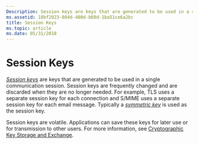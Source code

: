 ```yaml
---
Description: Session keys are keys that are generated to be used in a single communication session.
ms.assetid: 18bf2023-084d-400d-b60d-1ba51ce6a2bc
title: Session Keys
ms.topic: article
ms.date: 05/31/2018
---
```


# Session Keys

[*Session keys*](../secgloss/s-gly.md) are keys that are generated to be used in a single communication session. Session keys are frequently changed and are discarded when they are no longer needed. For example, TLS uses a separate session key for each connection and S/MIME uses a separate session key for each email message. Typically a [*symmetric key*](../secgloss/s-gly.md) is used as the session key.

Session keys are volatile. Applications can save these keys for later use or for transmission to other users. For more information, see [Cryptographic Key Storage and Exchange](cryptographic-key-storage-and-exchange.md).

 

 